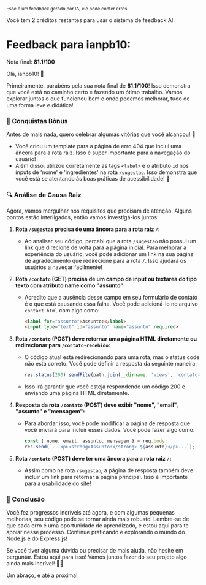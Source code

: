 <sup>Esse é um feedback gerado por IA, ele pode conter erros.</sup>

Você tem 2 créditos restantes para usar o sistema de feedback AI.

# Feedback para ianpb10:

Nota final: **81.1/100**

Olá, ianpb10! 🚀

Primeiramente, parabéns pela sua nota final de **81.1/100**! Isso demonstra que você está no caminho certo e fazendo um ótimo trabalho. Vamos explorar juntos o que funcionou bem e onde podemos melhorar, tudo de uma forma leve e didática! 

### 🎉 Conquistas Bônus
Antes de mais nada, quero celebrar algumas vitórias que você alcançou! 🎊
- Você criou um template para a página de erro 404 que inclui uma âncora para a rota raiz. Isso é super importante para a navegação do usuário! 
- Além disso, utilizou corretamente as tags `<label>` e o atributo `id` nos inputs de 'nome' e 'ingredientes' na rota `/sugestao`. Isso demonstra que você está se atentando às boas práticas de acessibilidade! 👏

### 🔍 Análise de Causa Raiz
Agora, vamos mergulhar nos requisitos que precisam de atenção. Alguns pontos estão interligados, então vamos investigá-los juntos:

1. **Rota `/sugestao` precisa de uma âncora para a rota raiz `/`:** 
   - Ao analisar seu código, percebi que a rota `/sugestao` não possui um link que direcione de volta para a página inicial. Para melhorar a experiência do usuário, você pode adicionar um link na sua página de agradecimento que redirecione para a rota `/`. Isso ajudará os usuários a navegar facilmente!

2. **Rota `/contato` (GET) precisa de um campo de input ou textarea do tipo texto com atributo name como "assunto":**
   - Acredito que a ausência desse campo em seu formulário de contato é o que está causando essa falha. Você pode adicioná-lo no arquivo `contact.html` com algo como:
     ```html
     <label for="assunto">Assunto:</label>
     <input type="text" id="assunto" name="assunto" required>
     ```

3. **Rota `/contato` (POST) deve retornar uma página HTML diretamente ou redirecionar para `/contato-recebido`:**
   - O código atual está redirecionando para uma rota, mas o status code não está correto. Você pode definir a resposta da seguinte maneira:
     ```javascript
     res.status(200).sendFile(path.join(__dirname, 'views', 'contato-recebido.html'));
     ```
   - Isso irá garantir que você esteja respondendo um código 200 e enviando uma página HTML diretamente.

4. **Resposta da rota `/contato` (POST) deve exibir "nome", "email", "assunto" e "mensagem":**
   - Para abordar isso, você pode modificar a página de resposta que você enviará para incluir esses dados. Você pode fazer algo como:
     ```javascript
     const { nome, email, assunto, mensagem } = req.body;
     res.send(`...<p><strong>Assunto:</strong> ${assunto}</p>...`);
     ```

5. **Rota `/contato` (POST) deve ter uma âncora para a rota raiz `/`:**
   - Assim como na rota `/sugestao`, a página de resposta também deve incluir um link para retornar à página principal. Isso é importante para a usabilidade do site!

### 🌟 Conclusão
Você fez progressos incríveis até agora, e com algumas pequenas melhorias, seu código pode se tornar ainda mais robusto! Lembre-se de que cada erro é uma oportunidade de aprendizado, e estou aqui para te apoiar nesse processo. Continue praticando e explorando o mundo do Node.js e do Express.js! 

Se você tiver alguma dúvida ou precisar de mais ajuda, não hesite em perguntar. Estou aqui para isso! Vamos juntos fazer do seu projeto algo ainda mais incrível! 💪✨

Um abraço, e até a próxima!